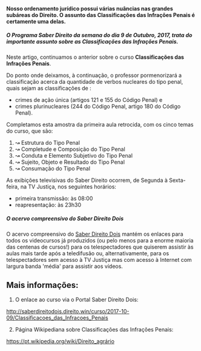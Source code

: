 
#### Nosso ordenamento jurídico possui várias nuâncias nas grandes subáreas do Direito. O assunto das **Classificações das Infrações Penais** é certamente uma delas.

##### O Programa **Saber Direito** da semana do dia 9 de Outubro, 2017, trata do importante assunto sobre as **Classificações das Infrações Penais**.

Neste artigo, continuamos o anterior sobre o curso **Classificações das Infrações Penais**. 

Do ponto onde deixamos, à continuação, o professor pormenorizará a classificação acerca da quantidade de verbos nucleares do tipo penal, quais sejam as classificações de :

- crimes de ação única (artigos 121 e 155 do Código Penal) e 
- crimes plurinucleares (244 do Código Penal, artigo 180 do Código Penal).

Completamos esta amostra da primeira aula retrocida, com os cinco temas do curso, que são:

1. ↝ Estrutura do Tipo Penal 
2. ↝ Completude e Composição do Tipo Penal 
3. ↝ Conduta e Elemento Subjetivo do Tipo Penal 
4. ↝ Sujeito, Objeto e Resultado do Tipo Penal 
5. ↝ Consumação do Tipo Penal

As exibições televisivas do Saber Direito ocorrem, de Segunda à Sexta-feira, na TV Justiça, nos seguintes horários:

- primeira transmissão: às 08:00
- reapresentação: às 23h30

##### O acervo compreensivo do _Saber Direito Dois_

O acervo compreensivo do [Saber Direito Dois] mantém os enlaces para todos os videocursos já produzidos (ou pelo menos para a enorme maioria das centenas de cursos!) para os telespectadores que quiserem assistir às aulas mais tarde após a teledifusão ou, alternativamente, para os telespectadores sem acesso à TV Justiça mas com acesso à Internet com largura banda 'média' para assistir aos vídeos.

[Saber Direito Dois]: http://saberdireitodois.direito.win


Mais informações:
-----------------

1) O enlace ao curso via o Portal Saber Direito Dois:

http://saberdireitodois.direito.win/curso/2017-10-09/Classificacoes_das_Infracoes_Penais

2) Página Wikipediana sobre Classificações das Infrações Penais:

https://pt.wikipedia.org/wiki/Direito_agrário
